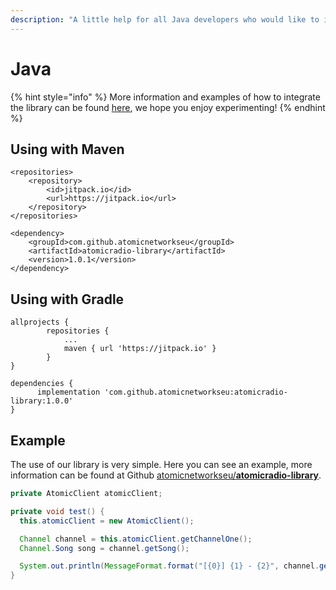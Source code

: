 ```yaml
---
description: "A little help for all Java developers who would like to include our services in their projects, we are happy to support you! \U0001F4DA"
---
```


# Java

{% hint style="info" %}
More information and examples of how to integrate the library can be found [here](https://github.com/atomicnetworkseu/atomicradio-library), we hope you enjoy experimenting!
{% endhint %}

## Using with Maven

```markup
<repositories>
    <repository>
        <id>jitpack.io</id>
        <url>https://jitpack.io</url>
    </repository>
</repositories>

<dependency>
    <groupId>com.github.atomicnetworkseu</groupId>
    <artifactId>atomicradio-library</artifactId>
    <version>1.0.1</version>
</dependency>
```

## Using with Gradle

```text
allprojects {
        repositories {
            ...
            maven { url 'https://jitpack.io' }
        }
}

dependencies {
      implementation 'com.github.atomicnetworkseu:atomicradio-library:1.0.0'
}
```

## Example

The use of our library is very simple. Here you can see an example, more information can be found at Github [atomicnetworkseu/**atomicradio-library**](https://github.com/atomicnetworkseu/atomicradio-library).

```java
private AtomicClient atomicClient;

private void test() {
  this.atomicClient = new AtomicClient();

  Channel channel = this.atomicClient.getChannelOne();
  Channel.Song song = channel.getSong();

  System.out.println(MessageFormat.format("[{0}] {1} - {2}", channel.getName(), song.getArtist(), song.getTitle()));
}
```

